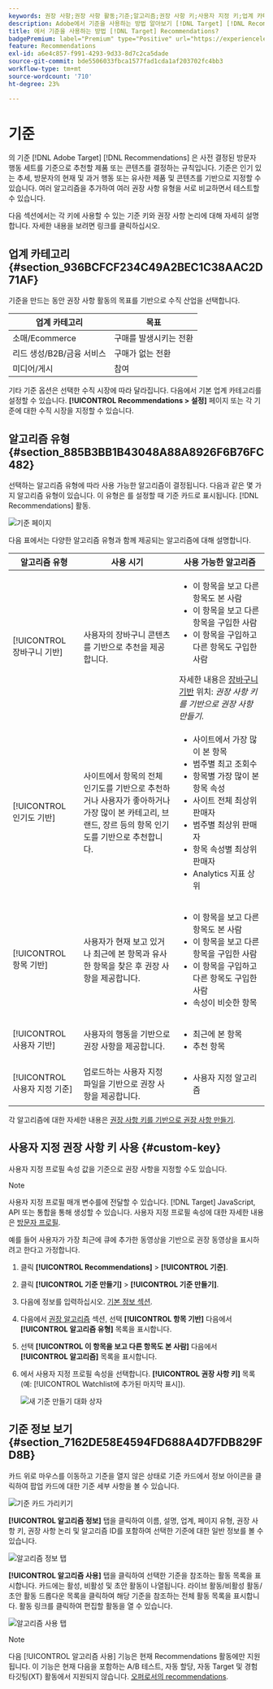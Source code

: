 ```yaml
---
keywords: 권장 사항;권장 사항 활동;기준;알고리즘;권장 사항 키;사용자 지정 키;업계 카테고리;소매;전자 상거래;리드 생성;b2b;금융 서비스;미디어;게시
description: Adobe에서 기준을 사용하는 방법 알아보기 [!DNL Target] [!DNL Recommendations].
title: 에서 기준을 사용하는 방법 [!DNL Target] Recommendations?
badgePremium: label="Premium" type="Positive" url="https://experienceleague.adobe.com/docs/target/using/introduction/intro.html?lang=en#premium newtab=true" tooltip="See what's included in Target Premium."
feature: Recommendations
exl-id: a6e4c857-f991-4293-9d33-8d7c2ca5dade
source-git-commit: bde5506033fbca1577fad1cda1af203702fc4bb3
workflow-type: tm+mt
source-wordcount: '710'
ht-degree: 23%

---
```


# 기준

의 기준 [!DNL Adobe Target] [!DNL Recommendations] 은 사전 결정된 방문자 행동 세트를 기준으로 추천할 제품 또는 콘텐츠를 결정하는 규칙입니다. 기준은 인기 있는 추세, 방문자의 현재 및 과거 행동 또는 유사한 제품 및 콘텐츠를 기반으로 지정할 수 있습니다. 여러 알고리즘을 추가하여 여러 권장 사항 유형을 서로 비교하면서 테스트할 수 있습니다.

다음 섹션에서는 각 키에 사용할 수 있는 기준 키와 권장 사항 논리에 대해 자세히 설명합니다. 자세한 내용을 보려면 링크를 클릭하십시오.

## 업계 카테고리 {#section_936BCFCF234C49A2BEC1C38AAC2D71AF}

기준을 만드는 동안 권장 사항 활동의 목표를 기반으로 수직 산업을 선택합니다.

| 업계 카테고리 | 목표 |
|--- |--- |
| 소매/Ecommerce | 구매를 발생시키는 전환 |
| 리드 생성/B2B/금융 서비스 | 구매가 없는 전환 |
| 미디어/게시 | 참여 |

기타 기준 옵션은 선택한 수직 시장에 따라 달라집니다. 다음에서 기본 업계 카테고리를 설정할 수 있습니다. **[!UICONTROL Recommendations > 설정]** 페이지 또는 각 기준에 대한 수직 시장을 지정할 수 있습니다.

## 알고리즘 유형 {#section_885B3BB1B43048A88A8926F6B76FC482}

선택하는 알고리즘 유형에 따라 사용 가능한 알고리즘이 결정됩니다. 다음과 같은 몇 가지 알고리즘 유형이 있습니다. 이 유형은 를 설정할 때 기준 카드로 표시됩니다. [!DNL Recommendations] 활동.

![기준 페이지](assets/criteria-page.png)

다음 표에서는 다양한 알고리즘 유형과 함께 제공되는 알고리즘에 대해 설명합니다.

| 알고리즘 유형 | 사용 시기 | 사용 가능한 알고리즘 |
| --- | --- | --- |
| [!UICONTROL 장바구니 기반] | 사용자의 장바구니 콘텐츠를 기반으로 추천을 제공합니다. | <ul><li>이 항목을 보고 다른 항목도 본 사람</li><li>이 항목을 보고 다른 항목을 구입한 사람</li><li>이 항목을 구입하고 다른 항목도 구입한 사람</li></ul>자세한 내용은 [장바구니 기반](/help/main/c-recommendations/c-algorithms/base-the-recommendation-on-a-recommendation-key.md#cart-based) 위치: *권장 사항 키를 기반으로 권장 사항 만들기*. |
| [!UICONTROL 인기도 기반] | 사이트에서 항목의 전체 인기도를 기반으로 추천하거나 사용자가 좋아하거나 가장 많이 본 카테고리, 브랜드, 장르 등의 항목 인기도를 기반으로 추천합니다. | <ul><li>사이트에서 가장 많이 본 항목</li><li>범주별 최고 조회수</li><li>항목별 가장 많이 본 항목 속성</li><li>사이트 전체 최상위 판매자</li><li>범주별 최상위 판매자</li><li>항목 속성별 최상위 판매자</li><li>Analytics 지표 상위</li></ul> |
| [!UICONTROL 항목 기반] | 사용자가 현재 보고 있거나 최근에 본 항목과 유사한 항목을 찾은 후 권장 사항을 제공합니다. | <ul><li>이 항목을 보고 다른 항목도 본 사람</li><li>이 항목을 보고 다른 항목을 구입한 사람</li><li>이 항목을 구입하고 다른 항목도 구입한 사람</li><li>속성이 비슷한 항목</li></ul> |
| [!UICONTROL 사용자 기반] | 사용자의 행동을 기반으로 권장 사항을 제공합니다. | <ul><li>최근에 본 항목</li><li>추천 항목</li></ul> |
| [!UICONTROL 사용자 지정 기준] | 업로드하는 사용자 지정 파일을 기반으로 권장 사항을 제공합니다. | <ul><li>사용자 지정 알고리즘</li></ul> |

각 알고리즘에 대한 자세한 내용은 [권장 사항 키를 기반으로 권장 사항 만들기](/help/main/c-recommendations/c-algorithms/base-the-recommendation-on-a-recommendation-key.md).

## 사용자 지정 권장 사항 키 사용 {#custom-key}

사용자 지정 프로필 속성 값을 기준으로 권장 사항을 지정할 수도 있습니다.

>[!NOTE]
>
>사용자 지정 프로필 매개 변수를에 전달할 수 있습니다. [!DNL Target] JavaScript, API 또는 통합을 통해 생성할 수 있습니다. 사용자 지정 프로필 속성에 대한 자세한 내용은 [방문자 프로필](/help/main/c-target/c-visitor-profile/visitor-profile.md).

예를 들어 사용자가 가장 최근에 큐에 추가한 동영상을 기반으로 권장 동영상을 표시하려고 한다고 가정합니다.

1. 클릭 **[!UICONTROL Recommendations]** > **[!UICONTROL 기준]**.

1. 클릭 **[!UICONTROL 기준 만들기]** > **[!UICONTROL 기준 만들기]**.

1. 다음에 정보를 입력하십시오. [기본 정보 섹션](/help/main/c-recommendations/c-algorithms/create-new-algorithm.md#info).

1. 다음에서 [권장 알고리즘](/help/main/c-recommendations/c-algorithms/create-new-algorithm.md#rec-algo) 섹션, 선택 **[!UICONTROL 항목 기반]** 다음에서 **[!UICONTROL 알고리즘 유형]** 목록을 표시합니다.

1. 선택 **[!UICONTROL 이 항목을 보고 다른 항목도 본 사람]** 다음에서 **[!UICONTROL 알고리즘]** 목록을 표시합니다.

1. 에서 사용자 지정 프로필 속성을 선택합니다. **[!UICONTROL 권장 사항 키]** 목록(예: [!UICONTROL Watchlist에 추가된 마지막 표시]).

   ![새 기준 만들기 대화 상자](assets/custom-key1.png)

## 기준 정보 보기 {#section_7162DE58E4594FD688A4D7FDB829FD8B}

카드 위로 마우스를 이동하고 기준을 열지 않은 상태로 기준 카드에서 정보 아이콘을 클릭하여 팝업 카드에 대한 기준 세부 사항을 볼 수 있습니다.

![기준 카드 가리키기](/help/main/c-recommendations/c-algorithms/assets/criteria_hover.png)

**[!UICONTROL 알고리즘 정보]** 탭을 클릭하여 이름, 설명, 업계, 페이지 유형, 권장 사항 키, 권장 사항 논리 및 알고리즘 ID를 포함하여 선택한 기준에 대한 일반 정보를 볼 수 있습니다.

![알고리즘 정보 탭](/help/main/c-recommendations/c-algorithms/assets/criteria_info.png)

**[!UICONTROL 알고리즘 사용]** 탭을 클릭하여 선택한 기준을 참조하는 활동 목록을 표시합니다. 카드에는 활성, 비활성 및 초안 활동이 나열됩니다. 라이브 활동/비활성 활동/초안 활동 드롭다운 목록을 클릭하여 해당 기준을 참조하는 전체 활동 목록을 표시합니다. 활동 링크를 클릭하여 편집할 활동을 열 수 있습니다.

![알고리즘 사용 탭](/help/main/c-recommendations/c-algorithms/assets/criteria_usage.png)

>[!NOTE]
>
>다음 [!UICONTROL 알고리즘 사용] 기능은 현재 Recommendations 활동에만 지원됩니다. 이 기능은 현재 다음을 포함하는 A/B 테스트, 자동 할당, 자동 Target 및 경험 타깃팅(XT) 활동에서 지원되지 않습니다. [오퍼로서의 recommendations](/help/main/c-recommendations/recommendations-as-an-offer.md).
